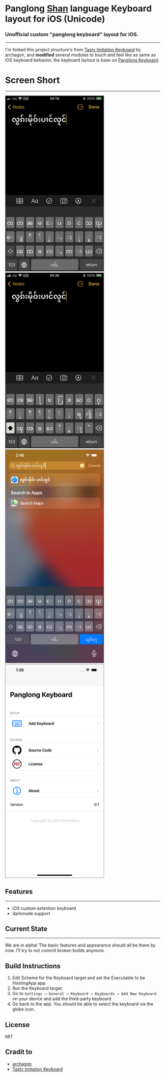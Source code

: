 # Panglong [Shan](https://en.wikipedia.org/wiki/Shan_people) language Keyboard layout for iOS (Unicode)

### Unofficial custom "panglong keyboard" layout for **iOS**.
---------------------------
I'm forked this project structure's from [Tasty Imitation Keyboard](https://github.com/archagon/tasty-imitation-keyboard) by archagon, and **modified** several modules to touch and feel like as same as iOS keyboard behavior, the keyboard laytout is base on [Panglong Keyboard](https://github.com/NoerNova/Panglong_Shan_Keyboard_macOS).

# Screen Short
-----
<img style="border: gray 1px solid;" width="320px" src="./Screenshot1.png"></img>
<img style="border: gray 1px solid;" width="320px" src="./Screenshot2.png"></img>
<img style="border: gray 1px solid;" width="320px" src="./Screenshot3.png"></img>
<img style="border: gray 1px solid;" width="320px" src="./Screenshot4.png"></img>

## Features
----
* iOS custom extention keyboard
* darkmode support 

## Current State
---- 
We are in alpha! The basic features and appearance should all be there by now. I'll try to not commit broken builds anymore.

## Build Instructions

1. Edit Scheme for the Keyboard target and set the Executable to be HostingApp.app.
2. Run the Keyboard target.
3. Go to `Settings → General → Keyboard → Keyboards → Add New Keyboard` on your device and add the third-party keyboard.
4. Go back to the app. You should be able to select the keyboard via the globe icon.

## License
MIT

## Cradit to
* [archagon](https://github.com/archagon)
* [Tasty Imitation Keyboard](https://github.com/archagon/tasty-imitation-keyboard)

